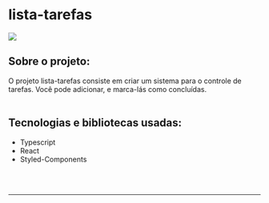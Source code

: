 <h1>lista-tarefas</h1>

<img src="https://i.imgur.com/AoIb8gO.png" />

<br/>

<h2>Sobre o projeto:</h2>

O projeto lista-tarefas consiste em criar um sistema para o controle de tarefas. Você pode adicionar, e marca-lás como concluídas.
<br/>
<br/>

<h2>Tecnologias e bibliotecas usadas:</h2>

- Typescript
- React
- Styled-Components

<br/><br/>

<hr/>
